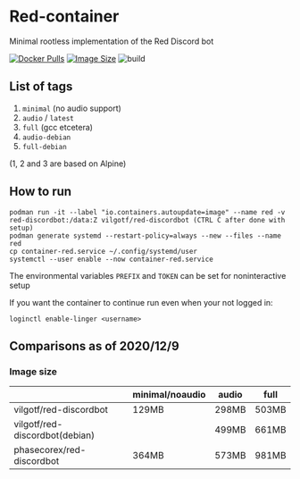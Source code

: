 # Red-container
Minimal rootless implementation of the Red Discord bot

[![Docker Pulls](https://img.shields.io/docker/pulls/vilgotf/red-discordbot)](https://hub.docker.com/r/vilgotf/red-discordbot)
[![Image Size](https://images.microbadger.com/badges/image/vilgotf/red-discordbot.svg)](https://microbadger.com/images/vilgotf/red-discordbot)
![build](https://github.com/vilgotf/Red-container/workflows/build/badge.svg?branch=main)

## List of tags
1. `minimal` (no audio support)
2. `audio` / `latest`
3. `full` (gcc etcetera)
4. `audio-debian`
5. `full-debian`

(1, 2 and 3 are based on Alpine)

## How to run
```
podman run -it --label "io.containers.autoupdate=image" --name red -v red-discordbot:/data:Z vilgotf/red-discordbot (CTRL C after done with setup)
podman generate systemd --restart-policy=always --new --files --name red
cp container-red.service ~/.config/systemd/user
systemctl --user enable --now container-red.service
```

The environmental variables `PREFIX` and `TOKEN` can be set for noninteractive setup

If you want the container to continue run even when your not logged in:
```
loginctl enable-linger <username>
```

## Comparisons as of 2020/12/9
### Image size
| | minimal/noaudio | audio | full
| --- | --- | --- | ---
| vilgotf/red-discordbot | 129MB | 298MB | 503MB
| vilgotf/red-discordbot(debian) | | 499MB | 661MB
| phasecorex/red-discordbot | 364MB | 573MB | 981MB
